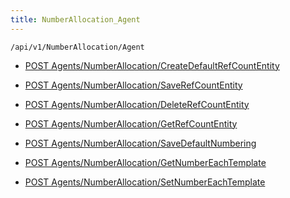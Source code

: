 ```yaml
---
title: NumberAllocation_Agent
---
```


```http
/api/v1/NumberAllocation/Agent
```

* [POST Agents/NumberAllocation/CreateDefaultRefCountEntity](v1NumberAllocationAgent_CreateDefaultRefCountEntity.md)

* [POST Agents/NumberAllocation/SaveRefCountEntity](v1NumberAllocationAgent_SaveRefCountEntity.md)

* [POST Agents/NumberAllocation/DeleteRefCountEntity](v1NumberAllocationAgent_DeleteRefCountEntity.md)

* [POST Agents/NumberAllocation/GetRefCountEntity](v1NumberAllocationAgent_GetRefCountEntity.md)

* [POST Agents/NumberAllocation/SaveDefaultNumbering](v1NumberAllocationAgent_SaveDefaultNumbering.md)

* [POST Agents/NumberAllocation/GetNumberEachTemplate](v1NumberAllocationAgent_GetNumberEachTemplate.md)

* [POST Agents/NumberAllocation/SetNumberEachTemplate](v1NumberAllocationAgent_SetNumberEachTemplate.md)
